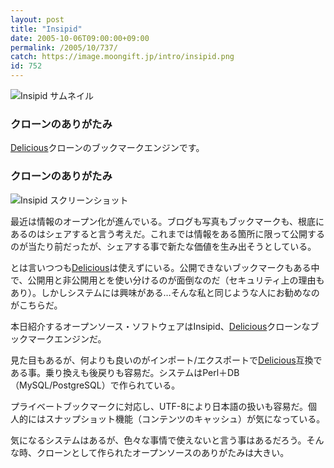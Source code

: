 ```yaml
---
layout: post
title: "Insipid"
date: 2005-10-06T09:00:00+09:00
permalink: /2005/10/737/
catch: https://image.moongift.jp/intro/insipid.png
id: 752
---
```

 ![Insipid サムネイル](https://image.moongift.jp/intro/insipid.s.png "Insipid サムネイル")
  

### クローンのありがたみ
  
[Delicious](http://del.icio.us/)クローンのブックマークエンジンです。  
<!--more-->  

### クローンのありがたみ
  

![Insipid スクリーンショット](https://image.moongift.jp/intro/insipid.png "Insipid スクリーンショット")

  

最近は情報のオープン化が進んでいる。ブログも写真もブックマークも、根底にあるのはシェアすると言う考えだ。これまでは情報をある箇所に限って公開するのが当たり前だったが、シェアする事で新たな価値を生み出そうとしている。

  

とは言いつつも[Delicious](http://del.icio.us/)は使えずにいる。公開できないブックマークもある中で、公開用と非公開用とを使い分けるのが面倒なのだ（セキュリティ上の理由もあり）。しかしシステムには興味がある…そんな私と同じような人にお勧めなのがこちらだ。

  

本日紹介するオープンソース・ソフトウェアはInsipid、[Delicious](http://del.icio.us/)クローンなブックマークエンジンだ。

  

見た目もあるが、何よりも良いのがインポート/エクスポートで[Delicious](http://del.icio.us/)互換である事。乗り換えも後戻りも容易だ。システムはPerl＋DB（MySQL/PostgreSQL）で作られている。

  

プライベートブックマークに対応し、UTF-8により日本語の扱いも容易だ。個人的にはスナップショット機能（コンテンツのキャッシュ）が気になっている。

  

気になるシステムはあるが、色々な事情で使えないと言う事はあるだろう。そんな時、クローンとして作られたオープンソースのありがたみは大きい。

